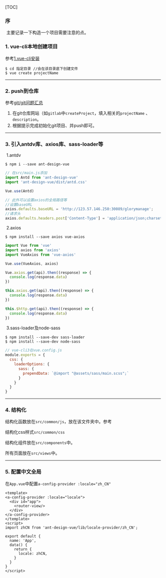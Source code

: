 [TOC]

### 序

​		主要记录一下构造一个项目需要注意的点。

### 1. vue-cli本地创建项目

参考[1.vue-cli安装]()

```shell
$ cd 指定目录 //会在该目录底下创建文件
$ vue create projectName
```

****

### 2. push到仓库

参考[git/git问题汇总]()

1. 在git仓库网站（如`gitlab`中`createProject`，填入相关的`projectName` 、 `description`。
2. 根据提示完成初始化git项目、并push即可。

****

### 3. 引入antdv库、axios库、sass-loader等

​		1.antdv

```shell
$ npm i --save ant-design-vue
```

```js
// 在src/main.js添加
import Antd from 'ant-design-vue'
import 'ant-design-vue/dist/antd.css'

Vue.use(Antd)

// 此外可以设置axios的全局路径等
//设置baseURL
axios.defaults.baseURL = 'http://123.57.146.250:30089/glorymanage';
//请求头
axios.defaults.headers.post['Content-Type'] = 'application/json;charset=UTF-8'; 
```

​		2.axios

```shell
$ npm install --save axios vue-axios
```

```js
import Vue from 'vue'
import axios from 'axios'
import VueAxios from 'vue-axios'

Vue.use(VueAxios, axios)
```

```js
Vue.axios.get(api).then((response) => {
  console.log(response.data)
})

this.axios.get(api).then((response) => {
  console.log(response.data)
})

this.$http.get(api).then((response) => {
  console.log(response.data)
})
```

​		3.sass-loader及node-sass

```shell
$ npm install --save-dev sass-loader
$ npm install --save-dev node-sass
```

```js
// vue-cli3在vue.config.js
module.exports = {
  css: {
    loaderOptions: {
      sass: {
        prependData: `@import "@assets/sass/main.scss";`
      }
    }
  }
}
```

****

### 4. 结构化

结构化函数放在`src/common/js`，放在该文件夹中。参考

结构化css样式`src/common/css`

结构化组件放在`src/components`中。

所有页面放在`src/views`中。

****

### 5. 配置中文全局

在`App.vue`中配置`a-config-provider :locale="zh_CN"`

```vue
<template>
<a-config-provider :locale="locale">
  <div id="app">
    <router-view/>
  </div>
</a-config-provider>
</template>
<script>
import zhCN from 'ant-design-vue/lib/locale-provider/zh_CN';

export default {
  name: 'App',
  data() {
    return {
      locale: zhCN,
    }
  }
}
</script>
```

